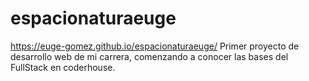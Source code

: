 # espacionaturaeuge
https://euge-gomez.github.io/espacionaturaeuge/
Primer proyecto de desarrollo web de mi carrera, comenzando a conocer las bases del FullStack en coderhouse. 
